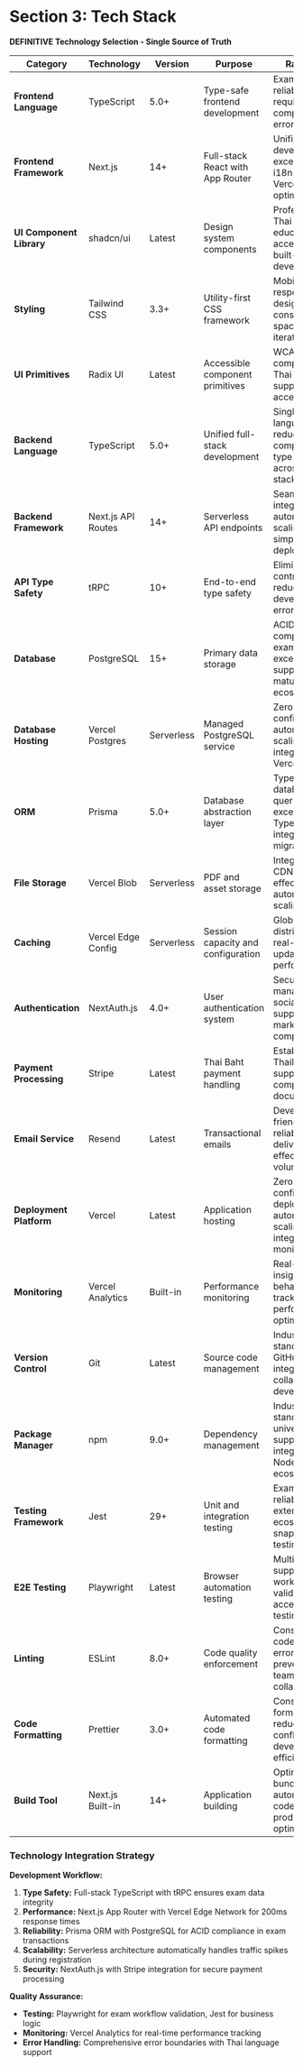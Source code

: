 # Section 3: Tech Stack

**DEFINITIVE Technology Selection - Single Source of Truth**

| Category                 | Technology         | Version    | Purpose                            | Rationale                                                                   |
| ------------------------ | ------------------ | ---------- | ---------------------------------- | --------------------------------------------------------------------------- |
| **Frontend Language**    | TypeScript         | 5.0+       | Type-safe frontend development     | Exam-critical reliability requires compile-time error detection             |
| **Frontend Framework**   | Next.js            | 14+        | Full-stack React with App Router   | Unified development, excellent Thai i18n support, Vercel optimization       |
| **UI Component Library** | shadcn/ui          | Latest     | Design system components           | Professional Thai educational UI, accessibility built-in, rapid development |
| **Styling**              | Tailwind CSS       | 3.3+       | Utility-first CSS framework        | Mobile-first responsive design, consistent spacing, fast iteration          |
| **UI Primitives**        | Radix UI           | Latest     | Accessible component primitives    | WCAG 2.1 AA compliance, Thai language support, exam accessibility           |
| **Backend Language**     | TypeScript         | 5.0+       | Unified full-stack development     | Single language reduces complexity, type safety across entire stack         |
| **Backend Framework**    | Next.js API Routes | 14+        | Serverless API endpoints           | Seamless integration, automatic scaling, simplified deployment              |
| **API Type Safety**      | tRPC               | 10+        | End-to-end type safety             | Eliminates API contract drift, reduces development errors                   |
| **Database**             | PostgreSQL         | 15+        | Primary data storage               | ACID compliance for exam data, excellent JSON support, mature ecosystem     |
| **Database Hosting**     | Vercel Postgres    | Serverless | Managed PostgreSQL service         | Zero configuration, automatic scaling, integrated with Vercel platform      |
| **ORM**                  | Prisma             | 5.0+       | Database abstraction layer         | Type-safe database queries, excellent TypeScript integration, migrations    |
| **File Storage**         | Vercel Blob        | Serverless | PDF and asset storage              | Integrated CDN, cost-effective, automatic scaling                           |
| **Caching**              | Vercel Edge Config | Serverless | Session capacity and configuration | Global edge distribution, real-time updates, high performance               |
| **Authentication**       | NextAuth.js        | 4.0+       | User authentication system         | Secure session management, social login support, Thai market compatibility  |
| **Payment Processing**   | Stripe             | Latest     | Thai Baht payment handling         | Established in Thailand, THB support, comprehensive documentation           |
| **Email Service**        | Resend             | Latest     | Transactional emails               | Developer-friendly, reliable delivery, cost-effective for volume            |
| **Deployment Platform**  | Vercel             | Latest     | Application hosting                | Zero-configuration deployment, automatic scaling, integrated monitoring     |
| **Monitoring**           | Vercel Analytics   | Built-in   | Performance monitoring             | Real-time insights, user behavior tracking, performance optimization        |
| **Version Control**      | Git                | Latest     | Source code management             | Industry standard, GitHub integration, collaborative development            |
| **Package Manager**      | npm                | 9.0+       | Dependency management              | Industry standard, universal support, integrated with Node.js ecosystem     |
| **Testing Framework**    | Jest               | 29+        | Unit and integration testing       | Exam-critical reliability, extensive ecosystem, snapshot testing            |
| **E2E Testing**          | Playwright         | Latest     | Browser automation testing         | Multi-browser support, exam workflow validation, accessibility testing      |
| **Linting**              | ESLint             | 8.0+       | Code quality enforcement           | Consistent code style, error prevention, team collaboration                 |
| **Code Formatting**      | Prettier           | 3.0+       | Automated code formatting          | Consistent formatting, reduced merge conflicts, developer efficiency        |
| **Build Tool**           | Next.js Built-in   | 14+        | Application building               | Optimized bundling, automatic code splitting, production optimization       |

### Technology Integration Strategy

**Development Workflow:**

1. **Type Safety:** Full-stack TypeScript with tRPC ensures exam data integrity
2. **Performance:** Next.js App Router with Vercel Edge Network for 200ms response times
3. **Reliability:** Prisma ORM with PostgreSQL for ACID compliance in exam transactions
4. **Scalability:** Serverless architecture automatically handles traffic spikes during registration
5. **Security:** NextAuth.js with Stripe integration for secure payment processing

**Quality Assurance:**

- **Testing:** Playwright for exam workflow validation, Jest for business logic
- **Monitoring:** Vercel Analytics for real-time performance tracking
- **Error Handling:** Comprehensive error boundaries with Thai language support
